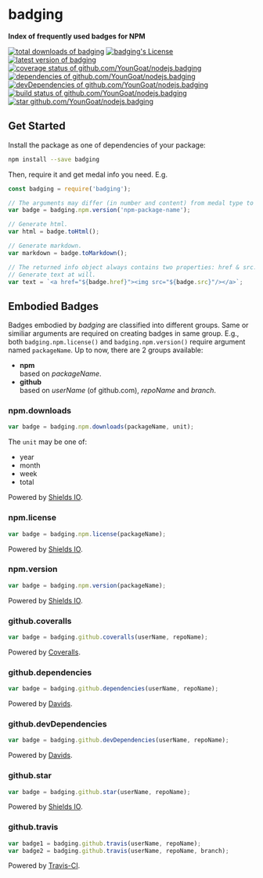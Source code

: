 #	badging
__Index of frequently used badges for NPM__

[![total downloads of badging](https://img.shields.io/npm/dt/badging.svg)](https://www.npmjs.com/package/badging)
[![badging's License](https://img.shields.io/npm/l/badging.svg)](https://www.npmjs.com/package/badging)
[![latest version of badging](https://img.shields.io/npm/v/badging.svg)](https://www.npmjs.com/package/badging)
[![coverage status of github.com/YounGoat/nodejs.badging](https://coveralls.io/repos/github/YounGoat/nodejs.badging/badge.svg?branch=master)](https://coveralls.io/github/YounGoat/nodejs.badging2?branch=master)
[![dependencies of github.com/YounGoat/nodejs.badging](https://david-dm.org/YounGoat/nodejs.badging/status.svg)](https://david-dm.org/YounGoat/nodejs.badging)
[![devDependencies of github.com/YounGoat/nodejs.badging](https://david-dm.org/YounGoat/nodejs.badging/dev-status.svg)](https://david-dm.org/YounGoat/nodejs.badging?type=dev)
[![build status of github.com/YounGoat/nodejs.badging](https://travis-ci.org/YounGoat/nodejs.badging.svg?branch=master)](https://travis-ci.org/YounGoat/nodejs.badging)
[![star github.com/YounGoat/nodejs.badging](https://img.shields.io/github/stars/YounGoat/nodejs.badging.svg?style=social&label=Star)](https://github.com/YounGoat/nodejs.badging/stargazers)

##	Get Started

Install the package as one of dependencies of your package:

```bash
npm install --save badging
```

Then, require it and get medal info you need. E.g.

```javascript
const badging = require('badging');

// The arguments may differ (in number and content) from medal type to type.
var badge = badging.npm.version('npm-package-name');

// Generate html.
var html = badge.toHtml();

// Generate markdown.
var markdown = badge.toMarkdown();

// The returned info object always contains two properties: href & src.
// Generate text at will.
var text = `<a href="${badge.href}"><img src="${badge.src}"/></a>`;
```

##	Embodied Badges

Badges embodied by *badging* are classified into different groups. Same or similiar arguments are required on creating badges in same group. E.g., both `badging.npm.license()` and `badging.npm.version()` require argument named `packageName`. Up to now, there are 2 groups available:

*	__npm__  
	based on *packageName*.
*	__github__  
	based on *userName* (of github.com), *repoName* and *branch*.

###	npm.downloads

```javascript
var badge = badging.npm.downloads(packageName, unit);
```

The `unit` may be one of:  
*	year
*	month
*	week
*	total

Powered by [Shields IO](ttp://shields.io).

###	npm.license

```javascript
var badge = badging.npm.license(packageName);
```

Powered by [Shields IO](ttp://shields.io).

###	npm.version

```javascript
var badge = badging.npm.version(packageName);
```

Powered by [Shields IO](ttp://shields.io).

###	github.coveralls

```javascript
var badge = badging.github.coveralls(userName, repoName);
```

Powered by [Coveralls](https://coveralls.io).

###	github.dependencies

```javascript
var badge = badging.github.dependencies(userName, repoName);
```

Powered by [Davids](https://david-dm.org).

###	github.devDependencies

```javascript
var badge = badging.github.devDependencies(userName, repoName);
```

Powered by [Davids](https://david-dm.org).

###	github.star

```javascript
var badge = badging.github.star(userName, repoName);
```

Powered by [Shields IO](ttp://shields.io).

###	github.travis

```javascript
var badge1 = badging.github.travis(userName, repoName);
var badge2 = badging.github.travis(userName, repoName, branch);
```

Powered by [Travis-CI](https://travis-ci.org).
